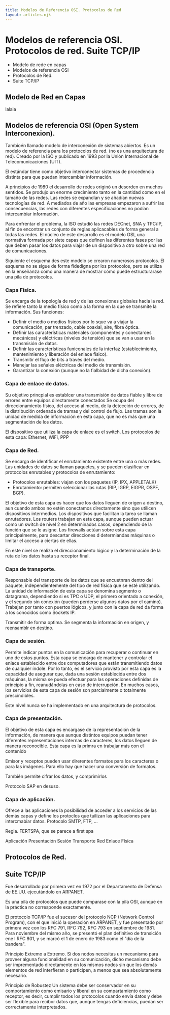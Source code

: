 ```yaml
---
title: Modelos de Referencia OSI. Protocolos de Red
layout: articles.njk
---
```


# Modelos de referencia OSI. Protocolos de red. Suite TCP/IP

- Modelo de rede en capas
- Modelos de referencia OSI
- Protocolos de Red. 
- Suite TCP/IP

## Modelo de Red en Capas

lalala

## Modelos de referencia OSI (Open System Interconexion).
Tambioén llamado modelo de interconexión de sistemas abiertos. Es un modelo de referencia para los protocolos de red. (no es una arquitectura de red). Creado por la ISO y publicado en 1993 por la Unión Internacional de Telecomunicaciones (UIT).

El estándar tiene como objetivo interconectar sistemas de procedencia distinta para que puedan intercambiar información. 

A principios de 1980 el desarrollo de redes originó un desorden en muchos sentidos. Se produjo un enorme crecimiento tanto en la cantidad como en el tamaño de las redes. Las redes se expandían y se añadían nuevas tecnologías de red. A mediados de año las empresas empezaron a sufrir las consecuencias, las redes con diferentes especificaciones no podían intercambiar información. 

Para enfrentar el problema, la ISO estudió las redes DECnet, SNA y TPC/IP, al fin de encontrar un conjunto de reglas aplicacables de forma general a todas las redes. El núcleo de este desarrollo es el modelo OSI, una normativa formada por siete capas que definen las diferentes fases por las que deben pasar los datos para viajar de un dispositivo a otro sobre una red de comunicaciones. 

Siguiente el esquema des este modelo se crearon numerosos protocolos. El esquema no se sigue de forma fidedigna por los protocolos, pero se utiliza en la enseñanza como una manera de mostrar cómo puede estructurarase una pila de protocolos. 

### Capa Física. 

Se encarga de la topología de red y de las conexiones globales hacia la red. Se refiere tanto la medio físico como a la forma en la que se transmite la información. Sus funciones: 
- Definir el medio o medios físicos por lo sque va a viajar la comunicación, par trenzado, cable coaxial, aire, fibra óptica. 
- Definir las características materiales (componentes y conectaroes mecánicos) y eléctricas (niveles de tensión) que se van a usar en la transmisión de datos. 
- Definir las características funiconales de la interfaz (establecimiento, mantenimiento y liberación del enlace físico).
- Transmitir el flujo de bits a través del medio. 
- Manejar las señales eléctricas del medio de transmisión. 
- Garantizar la conexión (aunque no la fialbidad de dicha conexión).

### Capa de enlace de datos. 

Su objetivo princpial es establcer una transmisión de datos fiable y libre de errores entre equipos directamente conectados
Se ocupa del direccionamiento físico, del acceso al medio, de la detección de errores, de la distribución ordenada de tramas y del control de flujo. Las tramas son la unidad de medida de información en esta capa, que no es más que una segmentación de los datos. 

El dispositivo que utiliza la capa de enlace es el switch. 
Los protocolos de esta capa: Ethernet, WiFi, PPP

### Capa de Red. 

Se encarga de identificar el enrutamiento existente entre una o más redes. Las unidades de datos se llaman paquetes, y se pueden clasificar en protocolos enrutables y protocolos de enrutamiento: 
- Protocolos enrutables: viajan con los paquetes (IP, IPX, APPLETALK)
- Enrutamiento: permiten seleccionar las rutas (RIP, IGRP, EIGPR, OSPF, BGP). 

El objetivo de esta capa es hacer que los datos lleguen de origen a destino, aun cuando ambos no estén conectamos directamente sino que utilicen dispositivos intermedios. Los dispositivos que facilitan la tarea se llaman enrutadores. Los routers trabajan en esta capa, aunque pueden actuar como un switch de nivel 2 en determinados casos, dependiendo de la función que se le asigne. Los firewalls actúan sobre esta capa principalmente, para descartar direcciones d determiandas máquinas o limitar el acceso a ciertas de ellas. 

En este nivel se realiza el direccionamiento lógico y la determinación de la ruta de los datos hasta su receptor final. 

### Capa de transporte. 

Responsable del transporte de los datos que se encuetnran dentro del paquete, independientemente del tipo de red física que se esté utilizando. La unidad de información de esta capa se denomina segmento o datagrama, dependiendo si es TPC o UDP, el primero orientado a conexión, y el segundo sin conexión (pueden perderse algunos datos por el camino). Trabajan por tanto con puertos lógicos, y junto con la capa de red da forma a los conocidos como Sockets IP. 

Transmitir de forma optima. 
Se segmenta la información en origen, y reensamblr en destino.

### Capa de sesión. 

Permite indicar puntos en la comunicación para recuperar o continuar en uno de estos puntos. 
Esta capa se encarga de mantener y controlar el enlace establecido entre dos computadores que están transmitiendo datos de cualquier índole. Por lo tanto, es el servicio provisto por esta capa es la capacidad de asegurar que, dada una sesión establecida entre dos máquinas, la misma se pueda efectuar para las operaciones definidas de principio a fin, reanudándolas en caso de interrupción. En muchos casos, los servicios de esta capa de sesión son parcialmente o totalmente prescindibles. 

Este nivel nunca se ha implementado en una arquitectura de protocolos. 

### Capa de presentación. 

El objetivo de esta capa es encargase de la representación de la información, de manera que aunque distintos equipos puedan tener diferentes representaciones internas de caracteres, los datos lleguen de manera reconocible. 
Esta capa es la primra en trabajar más con el contenido

Emisor y receptos pueden usar direrentes formatos para los caracteres o para las imágenes. Para ello hay que hacer una conversión de formatos. 

También permite cifrar los datos, y comprimirlos

Protocolo SAP en desuso.

### Capa de aplicación. 

Ofrece a las aplicaciones la posibilidad de acceder a los servicios de las demás capas y define los protoclos que tuilizan las aplicaciones para intercmabiar datos. Protocolo SMTP, FTP, ...

Regla. FERTSPA, que se parece a first spa

Aplicación
Presentación
Sesión
Transporte
Red
Enlace
Física


## Protocolos de Red. 



## Suite TCP/IP

Fue desarrollado por primera vez en 1972 por el Departamento de Defensa de EE.UU. ejecutándolo en ARPANET. 

Es una pila de protocolos que puede comparase con la pila OSI, aunque en la práctica no corresponde exactamente. 

El protocolo TCP/IP fue el sucesor del protocolo NCP (Network Control Program), con el que inició la operación en ARPANET, y fue presentado por primera vez con los RFC 791, RFC 792, RFC 793 en septiembre de 1981. Para noviembre del mismo año, se presentó el plan definitivo de transición ene l RFC 801, y se marcó el 1 de enero de 1983 como el "día de la bandera".

Principio Extremo a Extremo.
Si dos nodos necesitas un mecanismo para proveer alguna funcionalidad en su comunicación, dicho mecanismo debe ser imprementado directamente en los mismos nodos sin que los demás elementos de red interfieran o participen, a menos que sea absolutamente necesario. 

Principio de Robustez
Un sistema debe ser conservador en su comportamiento como emisario y liberal en su compartamiento como receptor, es decir, cumplir todos los protocolos cuando envía datos y debe ser flexible para recibor datos que, aunque tengas deficiencias, puedan ser correctamente interpretados. 


